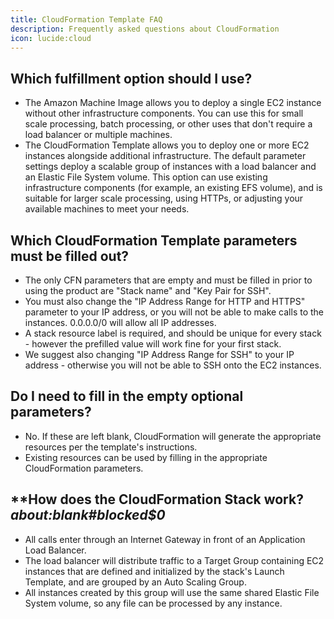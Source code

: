 ```yaml
---
title: CloudFormation Template FAQ
description: Frequently asked questions about CloudFormation
icon: lucide:cloud
---
```


## **Which fulfillment option should I use?**

- The Amazon Machine Image allows you to deploy a single EC2 instance without other infrastructure components. You can use this for small scale processing, batch processing, or other uses that don't require a load balancer or multiple machines.
- The CloudFormation Template allows you to deploy one or more EC2 instances alongside additional infrastructure. The default parameter settings deploy a scalable group of instances with a load balancer and an Elastic File System volume. This option can use existing infrastructure components (for example, an existing EFS volume), and is suitable for larger scale processing, using HTTPs, or adjusting your available machines to meet your needs.

## **Which CloudFormation Template parameters must be filled out?**

- The only CFN parameters that are empty and must be filled in prior to using the product are "Stack name" and "Key Pair for SSH".
- You must also change the "IP Address Range for HTTP and HTTPS" parameter to your IP address, or you will not be able to make calls to the instances. 0.0.0.0/0 will allow all IP addresses.
- A stack resource label is required, and should be unique for every stack - however the prefilled value will work fine for your first stack.
- We suggest also changing "IP Address Range for SSH" to your IP address - otherwise you will not be able to SSH onto the EC2 instances.

## **Do I need to fill in the empty optional parameters?**

- No. If these are left blank, CloudFormation will generate the appropriate resources per the template's instructions.
- Existing resources can be used by filling in the appropriate CloudFormation parameters.

## **How does the CloudFormation Stack work?*about:blank#blocked$0*

- All calls enter through an Internet Gateway in front of an Application Load Balancer.
- The load balancer will distribute traffic to a Target Group containing EC2 instances that are defined and initialized by the stack's Launch Template, and are grouped by an Auto Scaling Group.
- All instances created by this group will use the same shared Elastic File System volume, so any file can be processed by any instance.

